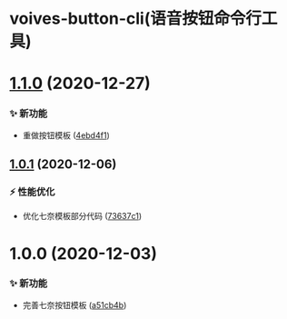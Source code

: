 # voives-button-cli(语音按钮命令行工具)

# [1.1.0](https://github.com/blacktunes/voices-button-cli/compare/v1.0.1...v1.1.0) (2020-12-27)


### ✨ 新功能

* 重做按钮模板 ([4ebd4f1](https://github.com/blacktunes/voices-button-cli/commit/4ebd4f1))

## [1.0.1](https://github.com/blacktunes/voices-button-cli/compare/v1.0.0...v1.0.1) (2020-12-06)


### ⚡ 性能优化

* 优化七奈模板部分代码 ([73637c1](https://github.com/blacktunes/voices-button-cli/commit/73637c1))

# 1.0.0 (2020-12-03)


### ✨ 新功能

* 完善七奈按钮模板 ([a51cb4b](https://github.com/blacktunes/voices-button-cli/commit/a51cb4b))
